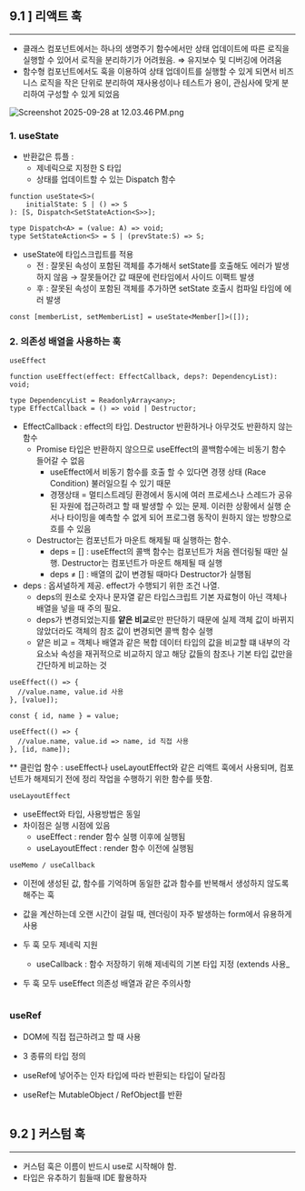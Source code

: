 ## 9.1 ] 리액트 훅

---

- 클래스 컴포넌트에서는 하나의 생명주기 함수에서만 상태 업데이트에 따른 로직을 실행할 수 있어서 로직을 분리하기가 어려웠음. ⇒ 유지보수 및 디버깅에 어려움
- 함수형 컴포넌트에서도 훅을 이용하여 상태 업데이트를 실행할 수 있게 되면서 비즈니스 로직을 작은 단위로 분리하여 재사용성이나 테스트가 용이, 관심사에 맞게 분리하여 구성할 수 있게 되었음

![Screenshot 2025-09-28 at 12.03.46 PM.png](attachment:bb696084-a2b9-4e70-98a5-72d20a10e6fd:Screenshot_2025-09-28_at_12.03.46_PM.png)

### 1. useState

- 반환값은 튜플 :
  - 제네릭으로 지정한 S 타입
  - 상태를 업데이트할 수 있는 Dispatch 함수

```tsx
function useState<S>(
	initialState: S | () => S
): [S, Dispatch<SetStateAction<S>>];

type Dispatch<A> = (value: A) => void;
type SetStateAction<S> = S | (prevState:S) => S;
```

- useState에 타입스크립트를 적용
  - 전 : 잘못된 속성이 포함된 객체를 추가해서 setState를 호출해도 에러가 발생하지 않음
    → 잘못들어간 값 때문에 런타임에서 사이드 이팩트 발생
  - 후 : 잘못된 속성이 포함된 객체를 추가하면 setState 호출시 컴파일 타임에 에러 발생

```tsx
const [memberList, setMemberList] = useState<Member[]>([]);
```

### 2. 의존성 배열을 사용하는 훅

`useEffect`

```tsx
function useEffect(effect: EffectCallback, deps?: DependencyList): void;

type DependencyList = ReadonlyArray<any>;
type EffectCallback = () => void | Destructor;
```

- EffectCallback : effect의 타입. Destructor 반환하거나 아무것도 반환하지 않는 함수
  - Promise 타입은 반환하지 않으므로 useEffect의 콜백함수에는 비동기 함수 들어갈 수 없음
    - useEffect에서 비동기 함수를 호출 할 수 있다면 경쟁 상태 (Race Condition) 불러일으킬 수 있기 때문
    - 경쟁상태 = 멀티스트레딩 환경에서 동시에 여러 프로세스나 스레드가 공유된 자원에 접근하려고 할 때 발생할 수 있는 문제. 이러한 상황에서 실행 순서나 타이밍을 예측할 수 없게 되어 프로그램 동작이 원하지 않는 방향으로 흐를 수 있음
  - Destructor는 컴포넌트가 마운트 해제될 때 실행하는 함수.
    - deps = [] : useEffect의 콜백 함수는 컴포넌트가 처음 렌더링될 때만 실행. Destructor는 컴포넌트가 마운트 해제될 때 실행
    - deps ≠ [] : 배열의 값이 변경될 때마다 Destructor가 실행됨
- deps : 옵셔녈하게 제공. effect가 수행되기 위한 조건 나열.
  - deps의 원소로 숫자나 문자열 같은 타입스크립트 기본 자료형이 아닌 객체나 배열을 넣을 때 주의 필요.
  - deps가 변경되었는지를 **얕은 비교**로만 판단하기 때문에 실제 객체 값이 바뀌지 않았더라도 객체의 참조 값이 변경되면 콜백 함수 실행
  - 얕은 비교 = 객체나 배열과 같은 복합 데이터 타입의 값을 비교할 떄 내부의 각 요소놔 속성을 재귀적으로 비교하지 않고 해당 값들의 참조나 기본 타입 값만을 간단하게 비교하는 것

```tsx
useEffect(() => {
  //value.name, value.id 사용
}, [value]);
```

```tsx
const { id, name } = value;

useEffect(() => {
  //value.name, value.id => name, id 직접 사용
}, [id, name]);
```

\*\* 클린업 함수 : useEffect나 useLayoutEffect와 같은 리액트 훅에서 사용되며, 컴포넌트가 해제되기 전에 정리 작업을 수행하기 위한 함수를 뜻함.

`useLayoutEffect`

- useEffect와 타입, 사용방법은 동일
- 차이점은 실행 시점에 있음
  - useEffect : render 함수 실행 이후에 실행됨
  - useLayoutEffect : render 함수 이전에 실행됨

`useMemo / useCallback`

- 이전에 생성된 값, 함수를 기억하며 동일한 값과 함수를 반복해서 생성하지 않도록 해주는 훅
- 값을 계산하는데 오랜 시간이 걸릴 때, 렌더링이 자주 발생하는 form에서 유용하게 사용

- 두 훅 모두 제네릭 지원
  - useCallback : 함수 저장하기 위해 제네릭의 기본 타입 지정 (extends 사용\_
- 두 훅 모두 useEffect 의존성 배열과 같은 주의사항

```tsx

```

### useRef

- DOM에 직접 접근하려고 할 때 사용

- 3 종류의 타입 정의
- useRef에 넣어주는 인자 타입에 따라 반환되는 타입이 달라짐
- useRef는 MutableObject / RefObject를 반환

```tsx

```

## 9.2 ] 커스텀 훅

---

- 커스텀 훅은 이름이 반드시 use로 시작해야 함.
- 타입은 유추하기 힘들때 IDE 활용하자
